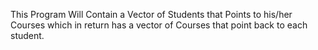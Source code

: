 This Program Will Contain a Vector of Students that Points to his/her Courses 
which in return has a vector of Courses that point back to each student.
